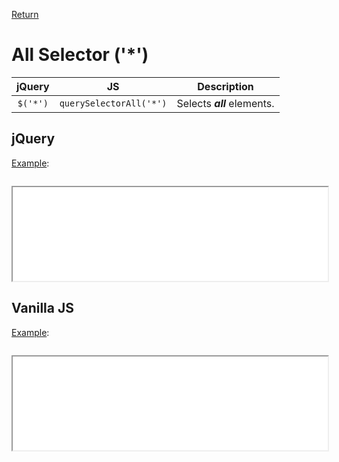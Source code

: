 <!-- markdownlint-disable MD041-->
[Return](../)

# All Selector ('*')

| jQuery | JS | Description |
|:--:|:--:|:--:|
| `$('*')` | `querySelectorAll('*')` | Selects **_all_** elements. |

## jQuery

[Example](jquery.html):

```js:src/jquery.js
```

<iframe width="100%" height="150" src="jquery.html"></iframe>

## Vanilla JS

[Example](vanilla.html):

```js:src/vanilla.js
```

<iframe width="100%" height="150" src="vanilla.html"></iframe>
